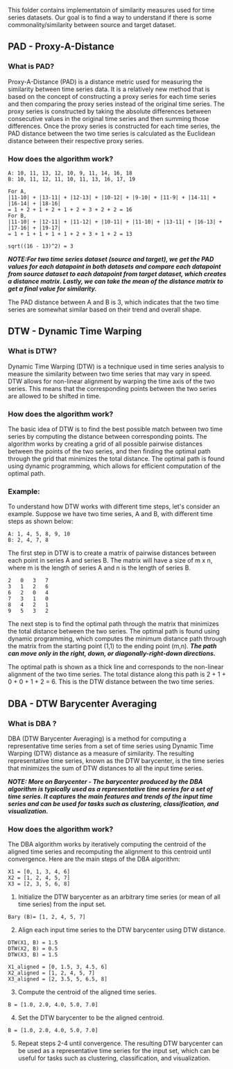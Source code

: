 This folder contains implementatoin of similarity measures used for time series datasets.
Our goal is to find a way to understand if there is some commonality/similarity between source and target dataset.

## PAD - Proxy-A-Distance
### What is PAD?
Proxy-A-Distance (PAD) is a distance metric used for measuring the similarity between time series data. It is a relatively new method that is based on the concept of constructing a proxy series for each time series and then comparing the proxy series instead of the original time series.
The proxy series is constructed by taking the absolute differences between consecutive values in the original time series and then summing those differences. Once the proxy series is constructed for each time series, the PAD distance between the two time series is calculated as the Euclidean distance between their respective proxy series.

### How does the algorithm work?
```
A: 10, 11, 13, 12, 10, 9, 11, 14, 16, 18
B: 10, 11, 12, 11, 10, 11, 13, 16, 17, 19

For A,
|11-10| + |13-11| + |12-13| + |10-12| + |9-10| + |11-9| + |14-11| + |16-14| + |18-16|
= 1 + 2 + 1 + 2 + 1 + 2 + 3 + 2 + 2 = 16
For B,
|11-10| + |12-11| + |11-12| + |10-11| + |11-10| + |13-11| + |16-13| + |17-16| + |19-17|
= 1 + 1 + 1 + 1 + 1 + 2 + 3 + 1 + 2 = 13

sqrt((16 - 13)^2) = 3
```
***NOTE:For two time series dataset (source and target), we get the PAD values for each datapoint in both datasets and compare each datapoint from source dataset to each datapoint from target dataset, which creates a distance matrix. Lastly, we can take the mean of the distance matrix to get a final value for similarity.*** 

The PAD distance between A and B is 3, which indicates that the two time series are somewhat similar based on their trend and overall shape.

## DTW - Dynamic Time Warping
### What is DTW?
Dynamic Time Warping (DTW) is a technique used in time series analysis to measure the similarity between two time series that may vary in speed. DTW allows for non-linear alignment by warping the time axis of the two series. This means that the corresponding points between the two series are allowed to be shifted in time. 

### How does the algorithm work?
The basic idea of DTW is to find the best possible match between two time series by computing the distance between corresponding points. The algorithm works by creating a grid of all possible pairwise distances between the points of the two series, and then finding the optimal path through the grid that minimizes the total distance. The optimal path is found using dynamic programming, which allows for efficient computation of the optimal path.

### Example:
To understand how DTW works with different time steps, let's consider an example. Suppose we have two time series, A and B, with different time steps as shown below:
``` 
A: 1, 4, 5, 8, 9, 10
B: 2, 4, 7, 8
```
The first step in DTW is to create a matrix of pairwise distances between each point in series A and series B. The matrix will have a size of m x n, where m is the length of series A and n is the length of series B.
``` 
2   0   3   7
3   1   2   6
6   2   0   4
7   3   1   0
8   4   2   1
9   5   3   2 
```
The next step is to find the optimal path through the matrix that minimizes the total distance between the two series. The optimal path is found using dynamic programming, which computes the minimum distance path through the matrix from the starting point (1,1) to the ending point (m,n). ***The path can move only in the right, down, or diagonally-right-down directions.***    

The optimal path is shown as a thick line and corresponds to the non-linear alignment of the two time series. The total distance along this path is 2 + 1 + 0 + 0 + 1 + 2 = 6. This is the DTW distance between the two time series. 

## DBA - DTW Barycenter Averaging
### What is DBA ?
DBA (DTW Barycenter Averaging) is a method for computing a representative time series from a set of time series using Dynamic Time Warping (DTW) distance as a measure of similarity. The resulting representative time series, known as the DTW barycenter, is the time series that minimizes the sum of DTW distances to all the input time series.

***NOTE: More on Barycenter - The barycenter produced by the DBA algorithm is typically used as a representative time series for a set of time series. It captures the main features and trends of the input time series and can be used for tasks such as clustering, classification, and visualization.***

### How does the algorithm work?
The DBA algorithm works by iteratively computing the centroid of the aligned time series and recomputing the alignment to this centroid until convergence. Here are the main steps of the DBA algorithm:
```
X1 = [0, 1, 3, 4, 6]
X2 = [1, 2, 4, 5, 7]
X3 = [2, 3, 5, 6, 8]

```
1. Initialize the DTW barycenter as an arbitrary time series (or mean of all time series) from the input set.
```
Bary (B)= [1, 2, 4, 5, 7]
```
2. Align each input time series to the DTW barycenter using DTW distance.
```
DTW(X1, B) = 1.5
DTW(X2, B) = 0.5
DTW(X3, B) = 1.5

X1_aligned = [0, 1.5, 3, 4.5, 6]
X2_aligned = [1, 2, 4, 5, 7]
X3_aligned = [2, 3.5, 5, 6.5, 8]

```
3. Compute the centroid of the aligned time series.
```
B = [1.0, 2.0, 4.0, 5.0, 7.0]
```
4. Set the DTW barycenter to be the aligned centroid.
```
B = [1.0, 2.0, 4.0, 5.0, 7.0]
```
5. Repeat steps 2-4 until convergence.
The resulting DTW barycenter can be used as a representative time series for the input set, which can be useful for tasks such as clustering, classification, and visualization.

